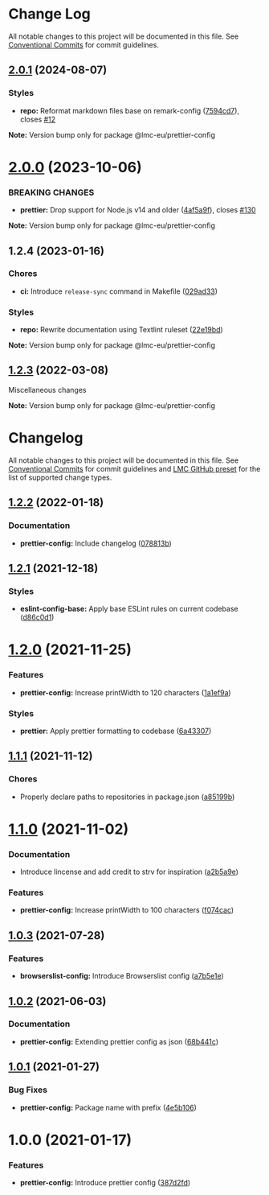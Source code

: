 # Change Log

All notable changes to this project will be documented in this file.
See [Conventional Commits](https://conventionalcommits.org) for commit guidelines.

<a name="2.0.1"></a>

## [2.0.1](https://github.com/lmc-eu/code-quality-tools/compare/@lmc-eu/prettier-config@2.0.0...@lmc-eu/prettier-config@2.0.1) (2024-08-07)

### Styles

- **repo:** Reformat markdown files base on remark-config ([7594cd7](https://github.com/lmc-eu/code-quality-tools/commit/7594cd7)), closes [#12](https://github.com/lmc-eu/code-quality-tools/issues/12)

**Note:** Version bump only for package @lmc-eu/prettier-config

<a name="2.0.0"></a>

# [2.0.0](https://github.com/lmc-eu/code-quality-tools/compare/@lmc-eu/prettier-config@1.2.4...@lmc-eu/prettier-config@2.0.0) (2023-10-06)

### BREAKING CHANGES

- **prettier:** Drop support for Node.js v14 and older ([4af5a9f](https://github.com/lmc-eu/code-quality-tools/commit/4af5a9f)), closes [#130](https://github.com/lmc-eu/code-quality-tools/issues/130)

**Note:** Version bump only for package @lmc-eu/prettier-config

<a name="1.2.4"></a>

## 1.2.4 (2023-01-16)

### Chores

- **ci:** Introduce `release-sync` command in Makefile ([029ad33](https://github.com/lmc-eu/code-quality-tools/commit/029ad33))

### Styles

- **repo:** Rewrite documentation using Textlint ruleset ([22e19bd](https://github.com/lmc-eu/code-quality-tools/commit/22e19bd))

**Note:** Version bump only for package @lmc-eu/prettier-config

<a name="1.2.3"></a>

## [1.2.3](https://github.com/lmc-eu/code-quality-tools/compare/@lmc-eu/prettier-config@1.2.2...@lmc-eu/prettier-config@1.2.3) (2022-03-08)

Miscellaneous changes

**Note:** Version bump only for package @lmc-eu/prettier-config

# Changelog

All notable changes to this project will be documented in this file.
See [Conventional Commits](https://conventionalcommits.org) for commit guidelines and [LMC GitHub preset](https://github.com/lmc-eu/code-quality-tools/tree/main/packages/conventional-changelog-lmc-github) for the list of supported change types.

<a name="1.2.2"></a>

## [1.2.2](https://github.com/lmc-eu/code-quality-tools/compare/@lmc-eu/prettir-config@1.2.1...@lmc-eu/prettir-config@1.2.2) (2022-01-18)

### Documentation

- **prettier-config:** Include changelog ([078813b](https://github.com/lmc-eu/code-quality-tools/commit/078813b))

<a name="1.2.1"></a>

## [1.2.1](https://github.com/lmc-eu/code-quality-tools/compare/@lmc-eu/prettir-config@1.2.0...@lmc-eu/prettir-config@1.2.1) (2021-12-18)

### Styles

- **eslint-config-base:** Apply base ESLint rules on current codebase ([d86c0d1](https://github.com/lmc-eu/code-quality-tools/commit/d86c0d1))

<a name="1.2.0"></a>

# [1.2.0](https://github.com/lmc-eu/code-quality-tools/compare/@lmc-eu/prettir-config@1.1.1...@lmc-eu/prettir-config@1.2.0) (2021-11-25)

### Features

- **prettier-config:** Increase printWidth to 120 characters ([1a1ef9a](https://github.com/lmc-eu/code-quality-tools/commit/1a1ef9a))

### Styles

- **prettier:** Apply prettier formatting to codebase ([6a43307](https://github.com/lmc-eu/code-quality-tools/commit/6a43307))

<a name="1.1.1"></a>

## [1.1.1](https://github.com/lmc-eu/code-quality-tools/compare/@lmc-eu/prettir-config@1.1.0...@lmc-eu/prettir-config@1.1.1) (2021-11-12)

### Chores

- Properly declare paths to repositories in package.json ([a85199b](https://github.com/lmc-eu/code-quality-tools/commit/a85199b))

<a name="1.1.0"></a>

# [1.1.0](ttps://github.com/lmc-eu/code-quality-tools/compare/@lmc-eu/prettir-config@1.0.3...@lmc-eu/prettir-config@1.1.0) (2021-11-02)

### Documentation

- Introduce lincense and add credit to strv for inspiration ([a2b5a9e](https://github.com/lmc-eu/code-quality-tools/commit/a2b5a9e))

### Features

- **prettier-config:** Increase printWidth to 100 characters ([f074cac](https://github.com/lmc-eu/code-quality-tools/commit/f074cac))

<a name="1.0.3"></a>

## [1.0.3](ttps://github.com/lmc-eu/code-quality-tools/compare/@lmc-eu/prettir-config@1.0.2...@lmc-eu/prettir-config@1.0.3) (2021-07-28)

### Features

- **browserslist-config:** Introduce Browserslist config ([a7b5e1e](https://github.com/lmc-eu/code-quality-tools/commit/a7b5e1e))

<a name="1.0.2"></a>

## [1.0.2](https://github.com/lmc-eu/code-quality-tools/compare/@lmc-eu/prettir-config@1.0.1...@lmc-eu/prettir-config@1.0.2) (2021-06-03)

### Documentation

- **prettier-config:** Extending prettier config as json ([68b441c](https://github.com/lmc-eu/code-quality-tools/commit/68b441c))

<a name="1.0.1"></a>

## [1.0.1](https://github.com/lmc-eu/code-quality-tools/compare/@lmc-eu/prettir-config@1.0.0...@lmc-eu/prettir-config@1.0.1) (2021-01-27)

### Bug Fixes

- **prettier-config:** Package name with prefix ([4e5b106](https://github.com/lmc-eu/code-quality-tools/commit/4e5b106))

<a name="1.0.0"></a>

# 1.0.0 (2021-01-17)

### Features

- **prettier-config:** Introduce prettier config ([387d2fd](https://github.com/lmc-eu/code-quality-tools/commit/387d2fd))
